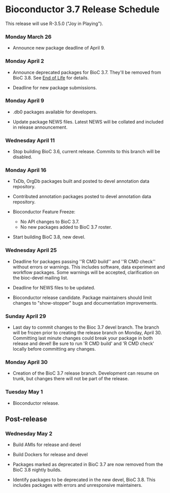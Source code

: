 # Bioconductor 3.7 Release Schedule

This release will use R-3.5.0 ("Joy in Playing").

### Monday March 26 

* Announce new package deadline of April 9.

### Monday April 2 

* Announce deprecated packages for BioC 3.7. They'll be removed from BioC 3.8.
  See [End of Life](/developers/package-end-of-life) for details.

* Deadline for new package submissions.

### Monday April 9

* .db0 packages available for developers.

* Update package NEWS files. Latest NEWS will be collated 
  and included in release announcement.

### Wednesday April 11

* Stop building BioC 3.6, current release. Commits to this branch will be
  disabled.

### Monday April 16

* TxDb, OrgDb packages built and posted to devel annotation data repository.

* Contributed annotation packages posted to devel annotation data repository.

* Bioconductor Feature Freeze: 
  - No API changes to BioC 3.7.
  - No new packages added to BioC 3.7 roster.

* Start building BioC 3.8, new devel.

### Wednesday April 25 

* Deadline for packages passing ''R CMD build'' and ''R CMD check''
  without errors or warnings. This includes software, data experiment
  and workflow packages. Some warnings will be accepted, clarification 
  on the bioc-devel mailing list.

* Deadline for NEWS files to be updated.

* Bioconductor release candidate.  Package maintainers should limit
  changes to "show-stopper" bugs and documentation improvements.

### Sunday April 29

* Last day to commit changes to the Bioc 3.7 devel branch. The branch will be
  frozen prior to creating the release branch on Monday, April 30.  Committing
  last minute changes could break your package in both release and devel! Be
  sure to run 'R CMD build' and 'R CMD check' locally before committing any
  changes.

### Monday April 30 

* Creation of the BioC 3.7 release branch. Development can resume on
  trunk, but changes there will not be part of the release.

### Tuesday May 1 

* Bioconductor release.


## Post-release

### Wednesday May 2 

* Build AMIs for release and devel

* Build Dockers for release and devel

* Packages marked as deprecated in BioC 3.7 are now removed from the
  BioC 3.8 nightly builds.

* Identify packages to be deprecated in the new devel, BioC 3.8.
  This includes packages with errors and unresponsive maintainers.

